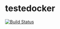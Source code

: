 # testedocker
[![Build Status](https://travis-ci.org/cerchiariluiza/testedocker.svg?branch=main)](https://travis-ci.org/cerchiariluiza/testedocker)
